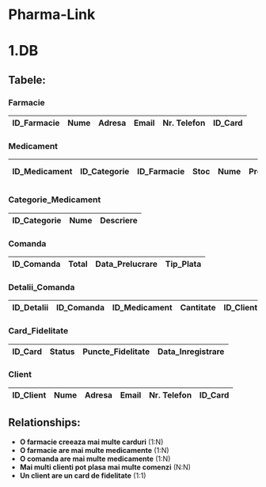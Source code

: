 # Pharma-Link

# 1.DB

## Tabele:

### **Farmacie**
| ID_Farmacie | Nume | Adresa | Email | Nr. Telefon | ID_Card |
|------------|------|--------|-------|------------|---------|

### **Medicament**
| ID_Medicament | ID_Categorie | ID_Farmacie | Stoc | Nume | Pret | Cantitate | Data_Expirare | Formula Chimica |
|--------------|-------------|------------|------|------|------|----------|--------------|-----------------|

### **Categorie_Medicament**
| ID_Categorie | Nume | Descriere |
|-------------|------|-----------|

### **Comanda**
| ID_Comanda | Total | Data_Prelucrare | Tip_Plata |
|-----------|-------|----------------|----------|

### **Detalii_Comanda**
| ID_Detalii | ID_Comanda | ID_Medicament | Cantitate | ID_Client | Total |
|-----------|-----------|-------------|----------|---------|-------|

### **Card_Fidelitate**
| ID_Card | Status | Puncte_Fidelitate | Data_Inregistrare |
|--------|--------|------------------|----------------|

### **Client**
| ID_Client | Nume | Adresa | Email | Nr. Telefon | ID_Card |
|-----------|------|--------|-------|------------|---------|

## **Relationships:**
- **O farmacie creeaza mai multe carduri** (1:N)
- **O farmacie are mai multe medicamente** (1:N)
- **O comanda are mai multe medicamente** (1:N)
- **Mai multi clienti pot plasa mai multe comenzi** (N:N)
- **Un client are un card de fidelitate** (1:1)

